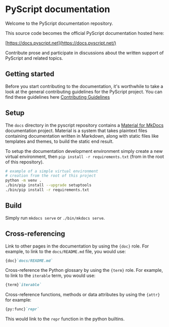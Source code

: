 # PyScript documentation

Welcome to the PyScript documentation repository.

This source code becomes the official PyScript documentation hosted here:

[https://docs.pyscript.net](https://docs.pyscript.net/)

Contribute prose and participate in discussions about the written support of
PyScript and related topics.

## Getting started

Before you start contributing to the documentation, it's worthwhile to
take a look at the general contributing guidelines for the PyScript project.
You can find these guidelines here
[Contributing Guidelines](https://github.com/pyscript/pyscript/blob/main/CONTRIBUTING.md)

## Setup

The `docs` directory in the pyscript repository contains a
[Material for MkDocs](https://squidfunk.github.io/mkdocs-material/)
documentation project. Material is a system that takes plaintext files
containing documentation written in Markdown, along with static files like
templates and themes, to build the static end result.

To setup the documentation development environment simply create a new
virtual environment, then `pip install -r requirements.txt` (from in the root
of this repository).

```sh
# example of a simple virtual environment
# creation from the root of this project
python -m venv .
./bin/pip install --upgrade setuptools
./bin/pip install -r requirements.txt
```

## Build

Simply run `mkdocs serve` or `./bin/mkdocs serve`.

## Cross-referencing

Link to other pages in the documentation by using the `{doc}` role. For
example, to link to the `docs/README.md` file, you would use:

```markdown
{doc}`docs/README.md`
```

Cross-reference the Python glossary by using the `{term}` role. For example, to
link to the `iterable` term, you would use:

```markdown
{term}`iterable`
```

Cross-reference functions, methods or data attributes by using the `{attr}` for
example:

```markdown
{py:func}`repr`
```

This would link to the `repr` function in the python builtins.

